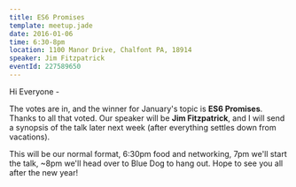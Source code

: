 ```yaml
---
title: ES6 Promises
template: meetup.jade
date: 2016-01-06
time: 6:30-8pm
location: 1100 Manor Drive, Chalfont PA, 18914
speaker: Jim Fitzpatrick
eventId: 227589650
---
```


Hi Everyone -

The votes are in, and the winner for January's topic is __ES6 Promises__.
Thanks to all that voted. Our speaker will be __Jim Fitzpatrick__, and I will
send a synopsis of the talk later next week (after everything settles down from
vacations).

This will be our normal format, 6:30pm food and networking, 7pm we'll start the
talk, ~8pm we'll head over to Blue Dog to hang out. Hope to see you all after
the new year!
